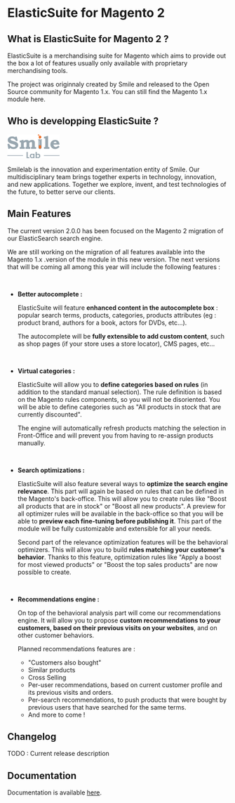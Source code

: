 # ElasticSuite for Magento 2

## What is ElasticSuite for Magento 2 ?

ElasticSuite is a merchandising suite for Magento which aims to provide out the box a lot of features usually only available with proprietary merchandising tools.

The project was originnaly created by Smile and released to the Open Source community for Magento 1.x. You can still find the Magento 1.x module here.

## Who is developping ElasticSuite ?

![SmileLab](doc/static/smilelab-logo.png)


Smilelab is the innovation and experimentation entity of Smile. Our multidisciplinary team brings together experts in technology, innovation, and new applications. Together we explore, invent, and test technologies of the future, to better serve our clients.

## Main Features

The current version 2.0.0 has been focused on the Magento 2 migration of our ElasticSearch search engine.


We are still working on the migration of all features available into the Magento 1.x .version of the module in this new version. The next versions that will be coming all among this year will include the following features :

<br/>

* **Better autocomplete  :**

    ElasticSuite will feature **enhanced content in the autocomplete box** : popular search terms, products, categories, products attributes (eg : product brand, authors for a book, actors for DVDs, etc...).

    The autocomplete will be **fully extensible to add custom content**, such as shop pages (if your store uses a store locator), CMS pages, etc...

<br/>

* **Virtual categories :**

    ElasticSuite will allow you to **define categories based on rules** (in addition to the standard manual selection). The rule definition is based on the Magento rules components, so you will not be disoriented.
    You will be able to define categories such as "All products in stock that are currently discounted".

    The engine will automatically refresh products matching the selection in Front-Office and will prevent you from having to re-assign products manually.


<br/>

* **Search optimizations :**

    ElasticSuite will also feature several ways to **optimize the search engine relevance**. This part will again be based on rules that can be defined in the Magento's back-office.
    This will allow you to create rules like "Boost all products that are in stock" or "Boost all new products". A preview for all optimizer rules will be available in the back-office so that you will be able to **preview each fine-tuning before publishing it**.
    This part of the module will be fully customizable and extensible for all your needs.

    Second part of the relevance optimization features will be the behavioral optimizers. This will allow you to build **rules matching your customer's behavior**.
    Thanks to this feature, optimization rules like "Apply a boost for most viewed products" or "Boost the top sales products" are now possible to create.


<br/>

* **Recommendations engine :**

    On top of the behavioral analysis part will come our recommendations engine. It will allow you to propose **custom recommendations to your customers, based on their previous visits on your websites**, and on other customer behaviors.

    Planned recommendations features are :
     + "Customers also bought"
     + Similar products
     + Cross Selling
     + Per-user recommendations, based on current customer profile and its previous visits and orders.
     + Per-search recommendations, to push products that were bought by previous users that have searched for the same terms.
     + And more to come !


## Changelog

TODO : Current release description

## Documentation

Documentation is available [here](doc/DOCUMENTATION.md).

